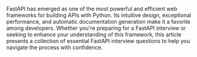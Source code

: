 FastAPI has emerged as one of the most powerful and efficient web frameworks for building APIs with Python. Its intuitive design, exceptional performance, and automatic documentation generation make it a favorite among developers. Whether you're preparing for a FastAPI interview or seeking to enhance your understanding of this framework, this article presents a collection of essential FastAPI interview questions to help you navigate the process with confidence.
